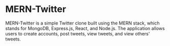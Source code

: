 # MERN-Twitter
MERN-Twitter is a simple Twitter clone built using the MERN stack, which stands for MongoDB, Express.js, React, and Node.js. The application allows users to create accounts, post tweets, view tweets, and view others' tweets. 
